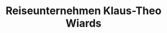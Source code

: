 ---
title: "Reiseunternehmen Klaus-Theo Wiards"
url: /elsfleth/reiseunternehmen-klaus-theo-wiards/
shop: Reisebüro
---